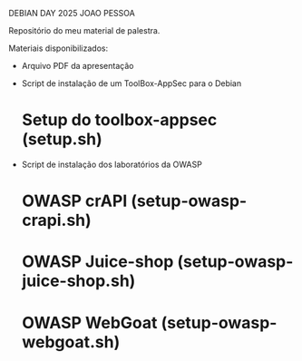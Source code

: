 DEBIAN DAY 2025
JOAO PESSOA

Repositório do meu material de palestra.

Materiais disponibilizados:

- Arquivo PDF da apresentação
  
- Script de instalação de um ToolBox-AppSec para o Debian
  # Setup do toolbox-appsec (setup.sh)
  
- Script de instalação dos laboratórios da OWASP
  # OWASP crAPI (setup-owasp-crapi.sh)
  # OWASP Juice-shop (setup-owasp-juice-shop.sh)
  # OWASP WebGoat (setup-owasp-webgoat.sh)
